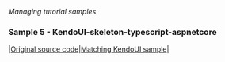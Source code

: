 
_Managing tutorial samples_
### Sample 5 - KendoUI-skeleton-typescript-aspnetcore

|[Original source code](https://github.com/aurelia/skeleton-navigation/tree/master/skeleton-typescript-aspnetcore)|[Matching KendoUI sample]()|

